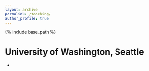 ```yaml
---
layout: archive
permalink: /teaching/
author_profile: true
---
```

{% include base_path %}

# University of Washington, Seattle
* 
